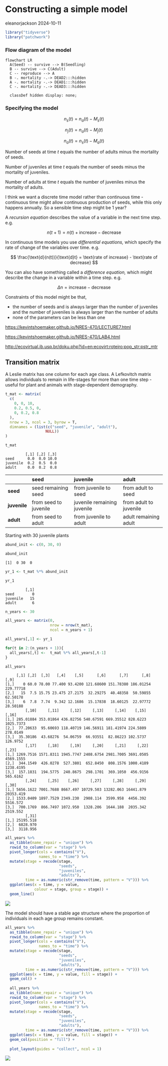 # Constructing a simple model
eleanorjackson
2024-10-11

``` r
library("tidyverse")
library("patchwork")
```

### Flow diagram of the model

``` mermaid
flowchart LR
  A(Seed) -- survive --> B(Seedling)
  B -- survive --> C(Adult)
  C -- reproduce --> A
  B -. mortality -.-> DEAD2:::hidden
  A -. mortality -.-> DEAD1:::hidden
  C -. mortality -.-> DEAD3:::hidden
  
  classDef hidden display: none;
```

### Specifying the model

$$
n_s(t) = n_a(t) - M_s(t)
$$

$$
n_j(t) = n_a(t) - M_j(t)
$$

$$
n_a(t) = n_s(t) - M_a(t)
$$

Number of seeds at time $t$ equals the number of adults minus the
mortality of seeds.

Number of juveniles at time $t$ equals the number of seeds minus the
mortality of juveniles.

Number of adults at time $t$ equals the number of juveniles minus the
mortality of adults.

I think we want a discrete time model rather than continuous time -
continuous time might allow continuous production of seeds, while this
only happens annually. So a sensible time step might be 1 year?

A *recursion equation* describes the value of a variable in the next
time step. e.g.

$$
n(t + 1) = n(t) + \text{increase} - \text{decrease}
$$

In continuous time models you use *differential equations,* which
specify the rate of change of the variables over time. e.g.

$$
\frac{\text{d}(n(t))}{\text{d}t} = \text{rate of increase} - \text{rate of decrease}
$$

You can also have something called a *difference equation,* which might
describe the change in a variable within a time step. e.g.

$$
\Delta n = \text{increase} - \text{decrease}
$$

Constraints of this model might be that,

- the number of seeds and is always larger than the number of juveniles
  and the number of juveniles is always larger than the number of adults
- none of the parameters can be less than one

https://kevintshoemaker.github.io/NRES-470/LECTURE7.html

https://kevintshoemaker.github.io/NRES-470/LAB4.html

http://ecovirtual.ib.usp.br/doku.php?id=en:ecovirt:roteiro:pop_str:pstr_mtr

## Transition matrix

A Leslie matrix has one column for each age class. A Lefkovitch matrix
allows individuals to remain in life-stages for more than one time
step - useful for plant and animals with stage-dependent demography.

``` r
t_mat <- matrix(     
  c(
    0, 0, 10,
    0.2, 0.5, 0,
    0, 0.2, 0.8
  ),
  nrow = 3, ncol = 3, byrow = T,
  dimnames = (list(c("seed", "juvenile", "adult"),
                  NULL))
)

t_mat
```

             [,1] [,2] [,3]
    seed      0.0  0.0 10.0
    juvenile  0.2  0.5  0.0
    adult     0.0  0.2  0.8

|  | seed | juvenile | adult |
|:---|:---|:---|:---|
| **seed** | seed remaining seed | from juvenile to seed | from adult to seed |
| **juvenile** | from seed to juvenile | juvenile remaining juvenile | from adult to juvenile |
| **adult** | from seed to adult | from juvenile to adult | adult remaining adult |

Starting with 30 juvenile plants

``` r
abund_init <- c(0, 30, 0)

abund_init
```

    [1]  0 30  0

``` r
yr_1 <- t_mat %*% abund_init 

yr_1
```

             [,1]
    seed        0
    juvenile   15
    adult       6

``` r
n_years <- 30

all_years <- matrix(0, 
                    nrow = nrow(t_mat), 
                    ncol = n_years + 1)

all_years[,1] <- yr_1

for(t in 2:(n_years + 1)){   
  all_years[,t] <-  t_mat %*% all_years[,t-1]
}

all_years
```

         [,1] [,2]  [,3]   [,4]    [,5]      [,6]      [,7]      [,8]      [,9]
    [1,]    0 60.0 78.00 77.400 93.4200 121.68600 151.78380 186.01254 229.77718
    [2,]   15  7.5 15.75 23.475 27.2175  32.29275  40.48358  50.59855  62.50178
    [3,]    6  7.8  7.74  9.342 12.1686  15.17838  18.60125  22.97772  28.50188
             [,10]     [,11]     [,12]     [,13]     [,14]    [,15]     [,16]
    [1,] 285.01884 353.01864 436.82756 540.67591 669.35512 828.6223 1025.7373
    [2,]  77.20633  95.60693 118.40719 146.56911 181.41974 224.5809  278.0149
    [3,]  35.30186  43.68276  54.06759  66.93551  82.86223 102.5737  126.9752
             [,17]     [,18]     [,19]     [,20]     [,21]     [,22]     [,23]
    [1,] 1269.7516 1571.8311 1945.7747 2408.6754 2981.7005 3691.0505 4569.1555
    [2,]  344.1549  426.0278  527.3801  652.8450  808.1576 1000.4189 1238.4195
    [3,]  157.1831  194.5775  240.8675  298.1701  369.1050  456.9156  565.6162
             [,24]     [,25]    [,26]     [,27]     [,28]     [,29]     [,30]
    [1,] 5656.1622 7001.7688 8667.497 10729.503 13282.063 16441.879 20353.419
    [2,] 1533.0409 1897.7529 2349.230  2908.114  3599.958  4456.392  5516.572
    [3,]  700.1769  866.7497 1072.950  1328.206  1644.188  2035.342  2519.552
             [,31]
    [1,] 25195.518
    [2,]  6828.970
    [3,]  3118.956

``` r
all_years %>% 
  as_tibble(name_repair = "unique") %>% 
  rowid_to_column(var = "stage") %>% 
  pivot_longer(cols = contains("V"),
               names_to = "time") %>% 
  mutate(stage = recode(stage, 
                        "seeds",
                        "juveniles",
                        "adults"),
         time = as.numeric(str_remove(time, pattern = "V"))) %>% 
  ggplot(aes(x = time, y = value, 
             colour = stage, group = stage)) +
  geom_line()
```

![](figures/2024-09-09_constructing-a-model/unnamed-chunk-7-1.png)

The model should have a stable age structure where the proportion of
individuals in each age group remains constant.

``` r
all_years %>% 
  as_tibble(name_repair = "unique") %>% 
  rowid_to_column(var = "stage") %>% 
  pivot_longer(cols = contains("V"),
               names_to = "time") %>% 
  mutate(stage = recode(stage, 
                        "seeds",
                        "juveniles",
                        "adults"),
         time = as.numeric(str_remove(time, pattern = "V"))) %>% 
  ggplot(aes(x = time, y = value, fill = stage)) +
  geom_col() +
  
  all_years %>% 
  as_tibble(name_repair = "unique") %>% 
  rowid_to_column(var = "stage") %>% 
  pivot_longer(cols = contains("V"),
               names_to = "time") %>% 
  mutate(stage = recode(stage, 
                        "seeds",
                        "juveniles",
                        "adults"),
         time = as.numeric(str_remove(time, pattern = "V"))) %>% 
  ggplot(aes(x = time, y = value, fill = stage)) +
  geom_col(position = "fill") +
  
  plot_layout(guides = "collect", ncol = 1)
```

![](figures/2024-09-09_constructing-a-model/unnamed-chunk-8-1.png)
